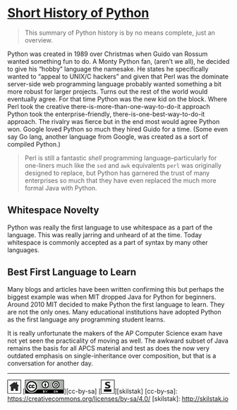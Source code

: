 # [Short History of Python](/README.md)

> This summary of Python history is by no means complete, just an
> overview.

Python was created in 1989 over Christmas when Guido van Rossum
wanted something fun to do. A Monty Python fan, (aren’t we all), he
decided to give his “hobby” language the namesake. He states he
specifically wanted to “appeal to UNIX/C hackers” and given that
Perl was the dominate server-side web programming language probably
wanted something a bit more robust for larger projects. Turns out
the rest of the world would eventually agree. For that time Python
was the new kid on the block.  Where Perl took the creative
there-is-more-than-one-way-to-do-it approach Python took the
enterprise-friendly, there-is-one-best-way-to-do-it approach. The
rivalry was fierce but in the end most would agree Python won.
Google loved Python so much they hired Guido for a time. (Some even
say Go lang, another language from Google, was created as a sort
of compiled Python.)

> Perl is still a fantastic *shell* programming language–particularly
> for one-liners much like the `sed` and `awk` equivalents `perl` was
> originally designed to replace, but Python has garnered the trust
> of many enterprises so much that they have even replaced the much
> more formal Java with Python.

## Whitespace Novelty

Python was really the first language to use whitespace as a part
of the language.  This was really jarring and unheard of at the
time. Today whitespace is commonly accepted as a part of syntax by
many other languages.

## Best First Language to Learn

Many blogs and articles have been written confirming this but perhaps
the biggest example was when MIT dropped Java for Python for
beginners.  Around 2010 MIT decided to make Python the first language
to learn.  They are not the only ones. Many educational institutions
have adopted Python as the first language any programming student
learns.

It is really unfortunate the makers of the AP Computer Science exam
have not yet seen the practicality of moving as well. The awkward
subset of Java remains the basis for all APCS material and test as
does the now very outdated emphasis on single-inheritance over
composition, but that is a conversation for another day.

---
[![home](/assets/home-bw.png)](/README.md)
[![cc-by-sa](/assets/cc-by-sa.png)][cc-by-sa]
[![skilstak](/assets/skilstak-logo-bw.png)][skilstak]
[cc-by-sa]: https://creativecommons.org/licenses/by-sa/4.0/
[skilstak]: http://skilstak.io

